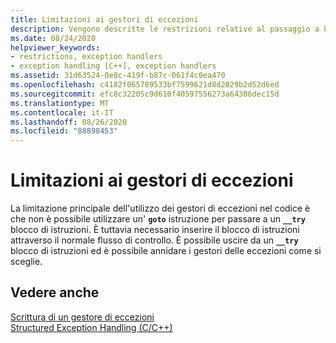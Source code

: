 ```yaml
---
title: Limitazioni ai gestori di eccezioni
description: Vengono descritte le restrizioni relative al passaggio a blocchi di gestione delle eccezioni strutturate.
ms.date: 08/24/2020
helpviewer_keywords:
- restrictions, exception handlers
- exception handling [C++], exception handlers
ms.assetid: 31d63524-0e8c-419f-b87c-061f4c0ea470
ms.openlocfilehash: c4182f065789533bf7599621d8d2829b2d52d6ed
ms.sourcegitcommit: efc8c32205c9d610f40597556273a64306dec15d
ms.translationtype: MT
ms.contentlocale: it-IT
ms.lasthandoff: 08/26/2020
ms.locfileid: "88898453"
---
```

# <a name="restrictions-on-exception-handlers"></a>Limitazioni ai gestori di eccezioni

La limitazione principale dell'utilizzo dei gestori di eccezioni nel codice è che non è possibile utilizzare un' **`goto`** istruzione per passare a un **`__try`** blocco di istruzioni. È tuttavia necessario inserire il blocco di istruzioni attraverso il normale flusso di controllo. È possibile uscire da un **`__try`** blocco di istruzioni ed è possibile annidare i gestori delle eccezioni come si sceglie.

## <a name="see-also"></a>Vedere anche

[Scrittura di un gestore di eccezioni](../cpp/writing-an-exception-handler.md)<br/>
[Structured Exception Handling (C/C++)](../cpp/structured-exception-handling-c-cpp.md)
